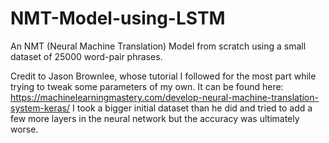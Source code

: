 # NMT-Model-using-LSTM
An NMT (Neural Machine Translation) Model from scratch using a small dataset of 25000 word-pair phrases.





Credit to Jason Brownlee, whose tutorial I followed for the most part while trying to tweak some parameters of my own.
It can be found here: https://machinelearningmastery.com/develop-neural-machine-translation-system-keras/
I took a bigger initial dataset than he did and tried to add a few more layers in the neural network but the accuracy was ultimately worse.
